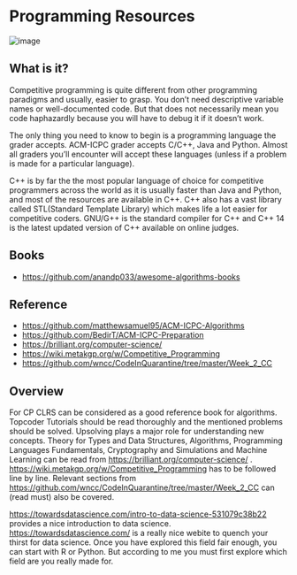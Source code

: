 # Programming Resources

![image](https://miro.medium.com/max/882/1*s1eujpuDLZR6wAneop0BMQ.png) 
## What is it? 

Competitive programming is quite different from other programming paradigms and usually, easier to grasp. You don’t need descriptive variable names or well-documented code. But that does not necessarily mean you code haphazardly because you will have to debug it if it doesn’t work.


The only thing you need to know to begin is a programming language the grader accepts. ACM-ICPC grader accepts C/C++, Java and Python. Almost all graders you’ll encounter will accept these languages (unless if a problem is made for a particular language).


C++ is by far the the most popular language of choice for competitive programmers across the world as it is usually faster than Java and Python, and most of the resources are available in C++. C++ also has a vast library called STL(Standard Template Library) which makes life a lot easier for competitive coders. GNU/G++ is the standard compiler for C++ and C++ 14 is the latest updated version of C++ available on online judges.




## Books 
* https://github.com/anandp033/awesome-algorithms-books

## Reference
* https://github.com/matthewsamuel95/ACM-ICPC-Algorithms
* https://github.com/BedirT/ACM-ICPC-Preparation
* https://brilliant.org/computer-science/
* https://wiki.metakgp.org/w/Competitive_Programming
* https://github.com/wncc/CodeInQuarantine/tree/master/Week_2_CC

## Overview

For CP CLRS can be considered as a good reference book 
for algorithms. Topcoder Tutorials should be read thoroughly and 
the mentioned problems should be solved. Upsolving plays a major 
role for understanding new concepts. Theory for Types and Data Structures,
Algorithms, Programming Languages Fundamentals, Cryptography and Simulations
 and Machine Learning can be read from https://brilliant.org/computer-science/ .
 https://wiki.metakgp.org/w/Competitive_Programming has to be followed line 
 by line. Relevant sections from https://github.com/wncc/CodeInQuarantine/tree/master/Week_2_CC 
 can (read must) also be covered.
 
 https://towardsdatascience.com/intro-to-data-science-531079c38b22 provides a nice 
 introduction to data science. https://towardsdatascience.com/ is a really nice webite 
 to quench your thirst for data science. Once you have explored this field fair enough, 
 you can start with R or Python. But according to me you must first explore which field 
 are you really made for.
 
